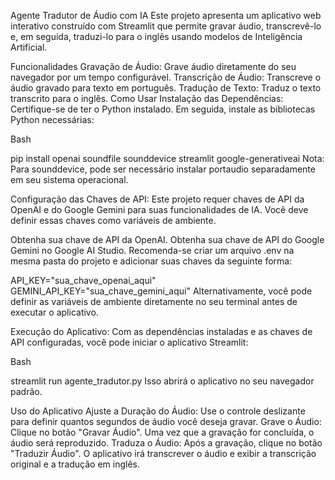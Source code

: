 Agente Tradutor de Áudio com IA
Este projeto apresenta um aplicativo web interativo construído com Streamlit que permite gravar áudio, transcrevê-lo e, em seguida, traduzi-lo para o inglês usando modelos de Inteligência Artificial.

Funcionalidades
Gravação de Áudio: Grave áudio diretamente do seu navegador por um tempo configurável.
Transcrição de Áudio: Transcreve o áudio gravado para texto em português.
Tradução de Texto: Traduz o texto transcrito para o inglês.
Como Usar
Instalação das Dependências:
Certifique-se de ter o Python instalado. Em seguida, instale as bibliotecas Python necessárias:

Bash

pip install openai soundfile sounddevice streamlit google-generativeai
Nota: Para sounddevice, pode ser necessário instalar portaudio separadamente em seu sistema operacional.

Configuração das Chaves de API:
Este projeto requer chaves de API da OpenAI e do Google Gemini para suas funcionalidades de IA. Você deve definir essas chaves como variáveis de ambiente.

Obtenha sua chave de API da OpenAI.
Obtenha sua chave de API do Google Gemini no Google AI Studio.
Recomenda-se criar um arquivo .env na mesma pasta do projeto e adicionar suas chaves da seguinte forma:

API_KEY="sua_chave_openai_aqui"
GEMINI_API_KEY="sua_chave_gemini_aqui"
Alternativamente, você pode definir as variáveis de ambiente diretamente no seu terminal antes de executar o aplicativo.

Execução do Aplicativo:
Com as dependências instaladas e as chaves de API configuradas, você pode iniciar o aplicativo Streamlit:

Bash

streamlit run agente_tradutor.py
Isso abrirá o aplicativo no seu navegador padrão.

Uso do Aplicativo
Ajuste a Duração do Áudio: Use o controle deslizante para definir quantos segundos de áudio você deseja gravar.
Grave o Áudio: Clique no botão "Gravar Áudio". Uma vez que a gravação for concluída, o áudio será reproduzido.
Traduza o Áudio: Após a gravação, clique no botão "Traduzir Áudio". O aplicativo irá transcrever o áudio e exibir a transcrição original e a tradução em inglês.
